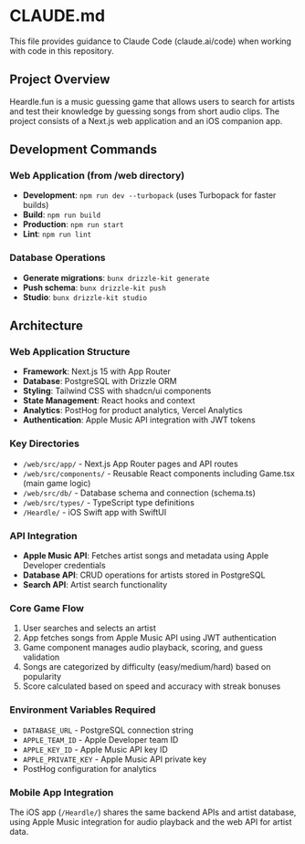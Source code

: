 # CLAUDE.md

This file provides guidance to Claude Code (claude.ai/code) when working with code in this repository.

## Project Overview

Heardle.fun is a music guessing game that allows users to search for artists and test their knowledge by guessing songs from short audio clips. The project consists of a Next.js web application and an iOS companion app.

## Development Commands

### Web Application (from /web directory)
- **Development**: `npm run dev --turbopack` (uses Turbopack for faster builds)
- **Build**: `npm run build`
- **Production**: `npm run start`
- **Lint**: `npm run lint`

### Database Operations
- **Generate migrations**: `bunx drizzle-kit generate`
- **Push schema**: `bunx drizzle-kit push`
- **Studio**: `bunx drizzle-kit studio`

## Architecture

### Web Application Structure
- **Framework**: Next.js 15 with App Router
- **Database**: PostgreSQL with Drizzle ORM
- **Styling**: Tailwind CSS with shadcn/ui components
- **State Management**: React hooks and context
- **Analytics**: PostHog for product analytics, Vercel Analytics
- **Authentication**: Apple Music API integration with JWT tokens

### Key Directories
- `/web/src/app/` - Next.js App Router pages and API routes
- `/web/src/components/` - Reusable React components including Game.tsx (main game logic)
- `/web/src/db/` - Database schema and connection (schema.ts)
- `/web/src/types/` - TypeScript type definitions
- `/Heardle/` - iOS Swift app with SwiftUI

### API Integration
- **Apple Music API**: Fetches artist songs and metadata using Apple Developer credentials
- **Database API**: CRUD operations for artists stored in PostgreSQL
- **Search API**: Artist search functionality

### Core Game Flow
1. User searches and selects an artist
2. App fetches songs from Apple Music API using JWT authentication
3. Game component manages audio playback, scoring, and guess validation
4. Songs are categorized by difficulty (easy/medium/hard) based on popularity
5. Score calculated based on speed and accuracy with streak bonuses

### Environment Variables Required
- `DATABASE_URL` - PostgreSQL connection string
- `APPLE_TEAM_ID` - Apple Developer team ID
- `APPLE_KEY_ID` - Apple Music API key ID  
- `APPLE_PRIVATE_KEY` - Apple Music API private key
- PostHog configuration for analytics

### Mobile App Integration
The iOS app (`/Heardle/`) shares the same backend APIs and artist database, using Apple Music integration for audio playback and the web API for artist data.